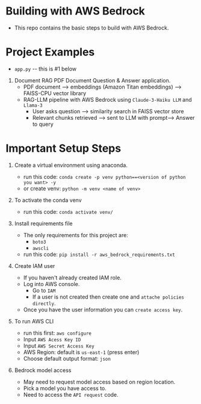 # Building with AWS Bedrock
* This repo contains the basic steps to build with AWS Bedrock. 

# Project Examples
* `app.py` -- this is #1 below
1. Document RAG PDF Document Question & Answer application.
    * PDF document --> embeddings (Amazon Titan embeddings) --> FAISS-CPU vector library
    * RAG-LLM pipeline with AWS Bedrock using `Claude-3-Haiku LLM` and `Llama-3`
        * User asks question --> similarity search in FAISS vector store
        * Relevant chunks retrieved --> sent to LLM with prompt--> Answer to query


# Important Setup Steps
1. Create a virtual environment using anaconda.
    * run this code: `conda create -p venv python==<version of python you want> -y`
    * or create venv: `python -m venv <name of venv>`

2. To activate the conda venv
    * run this code: `conda activate venv/`

3. Install requirements file
    * The only requirements for this project are:
        * `boto3`
        * `awscli`
    * run this code: `pip install -r aws_bedrock_requirements.txt`

4. Create IAM user
    * If you haven't already created IAM role.
    * Log into AWS console.
        * Go to `IAM`
        * If a user is not created then create one and `attache policies directly`.
    * Once you have the user information you can `create access key`.

5. To run AWS CLI
    * run this first: `aws configure`
    * Input `AWS Acess Key ID`
    * Input `AWS Secret Access Key`
    * AWS Region: default is `us-east-1` (press enter)
    * Choose default output format: `json`

6. Bedrock model access
    * May need to request model access based on region location.
    * Pick a model you have access to. 
    * Need to access the `API request` code.
